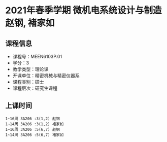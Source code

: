 # 2021年春季学期 微机电系统设计与制造 赵钢, 褚家如






## 课程信息

- 课程号：MEEN6103P.01
- 学分：3
- 教学类型：理论课
- 开课单位：精密机械与精密仪器系
- 课程类别：硕士
- 课程层次：研究生课程

## 上课时间

```
1~16周 3A206 :3(1,2) 赵钢
1~14周 3A206 :3(1,2) 褚家如
1~16周 3A206 :5(6,7) 赵钢
1~14周 3A206 :5(6,7) 褚家如
```

